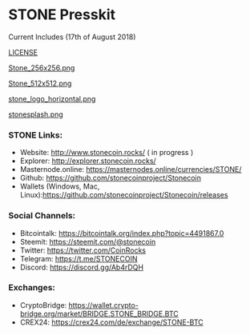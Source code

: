 STONE Presskit
===

Current Includes (17th of August 2018)

[LICENSE](https://github.com/stonecoinproject/presskit/blob/master/LICENSE)

[Stone_256x256.png](https://github.com/stonecoinproject/presskit/blob/master/Stone_256x256.png)

[Stone_512x512.png](https://github.com/stonecoinproject/presskit/blob/master/Stone_512x512.png)

[stone_logo_horizontal.png](https://github.com/stonecoinproject/presskit/blob/master/stone_logo_horizontal.png)

[stonesplash.png](https://github.com/stonecoinproject/presskit/blob/master/stonesplash.png)

### STONE Links:
- Website: http://www.stonecoin.rocks/ ( in progress )
- Explorer: http://explorer.stonecoin.rocks/
- Masternode.online: https://masternodes.online/currencies/STONE/
- Github: https://github.com/stonecoinproject/Stonecoin
- Wallets (Windows, Mac, Linux):https://github.com/stonecoinproject/Stonecoin/releases

### Social Channels:
- Bitcointalk: https://bitcointalk.org/index.php?topic=4491867.0
- Steemit: https://steemit.com/@stonecoin
- Twitter: https://twitter.com/CoinRocks
- Telegram: https://t.me/STONECOIN
- Discord: https://discord.gg/Ab4rDQH

### Exchanges:
- CryptoBridge: https://wallet.crypto-bridge.org/market/BRIDGE.STONE_BRIDGE.BTC
- CREX24: https://crex24.com/de/exchange/STONE-BTC
